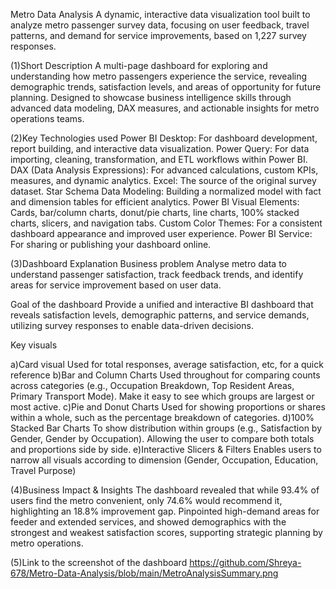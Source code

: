 Metro Data Analysis
A dynamic, interactive data visualization tool built to analyze metro passenger survey data, focusing on user feedback, travel patterns, and demand for service improvements, based on 1,227 survey responses.

(1)Short Description
A multi-page dashboard for exploring and understanding how metro passengers experience the service, revealing demographic trends, satisfaction levels, and areas of opportunity for future planning. Designed to showcase business intelligence skills through advanced data modeling, DAX measures, and actionable insights for metro operations teams.

(2)Key Technologies used
Power BI Desktop: For dashboard development, report building, and interactive data visualization.
Power Query: For data importing, cleaning, transformation, and ETL workflows within Power BI.
DAX (Data Analysis Expressions): For advanced calculations, custom KPIs, measures, and dynamic analytics.
Excel: The source of the original survey dataset.
Star Schema Data Modeling: Building a normalized model with fact and dimension tables for efficient analytics.
Power BI Visual Elements: Cards, bar/column charts, donut/pie charts, line charts, 100% stacked charts, slicers, and navigation tabs.
Custom Color Themes: For a consistent dashboard appearance and improved user experience.
Power BI Service: For sharing or publishing your dashboard online.

(3)Dashboard Explanation
Business problem
Analyse metro data to understand passenger satisfaction, track feedback trends, and identify areas for service improvement based on user data.

Goal of the dashboard
Provide a unified and interactive BI dashboard that reveals satisfaction levels, demographic patterns, and service demands, utilizing survey responses to enable data-driven decisions.

Key visuals 

a)Card visual 
Used for total responses, average satisfaction, etc, for a quick reference
b)Bar and Column Charts
Used throughout for comparing counts across categories (e.g., Occupation Breakdown, Top Resident Areas, Primary Transport Mode). Make it easy to see which groups are largest or most active.
c)Pie and Donut Charts
Used for showing proportions or shares within a whole, such as the percentage breakdown of categories.
d)100% Stacked Bar Charts
To show distribution within groups (e.g., Satisfaction by Gender, Gender by Occupation). Allowing the user to compare both totals and proportions side by side.
e)Interactive Slicers & Filters
Enables users to narrow all visuals according to dimension (Gender, Occupation, Education, Travel Purpose)

(4)Business Impact & Insights
The dashboard revealed that while 93.4% of users find the metro convenient, only 74.6% would recommend it, highlighting an 18.8% improvement gap. Pinpointed high-demand areas for feeder and extended services, and showed demographics with the strongest and weakest satisfaction scores, supporting strategic planning by metro operations.

(5)Link to the screenshot of the dashboard
https://github.com/Shreya-678/Metro-Data-Analysis/blob/main/MetroAnalysisSummary.png

